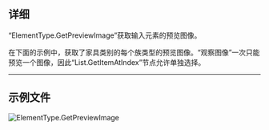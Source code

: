 ## 详细
“ElementType.GetPreviewImage”获取输入元素的预览图像。

在下面的示例中，获取了家具类别的每个族类型的预览图像。“观察图像”一次只能预览一个图像，因此“List.GetItemAtIndex”节点允许单独选择。
___
## 示例文件

![ElementType.GetPreviewImage](./Revit.Elements.ElementType.GetPreviewImage_img.jpg)
